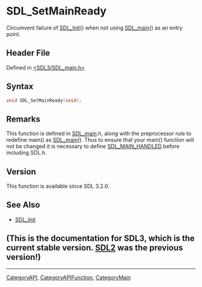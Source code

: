 # SDL_SetMainReady

Circumvent failure of [SDL_Init](SDL_Init)() when not using [SDL_main](SDL_main)() as an entry point.

## Header File

Defined in [<SDL3/SDL_main.h>](https://github.com/libsdl-org/SDL/blob/main/include/SDL3/SDL_main.h)

## Syntax

```c
void SDL_SetMainReady(void);
```

## Remarks

This function is defined in [SDL_main](SDL_main).h, along with the
preprocessor rule to redefine main() as [SDL_main](SDL_main)(). Thus to
ensure that your main() function will not be changed it is necessary to
define [SDL_MAIN_HANDLED](SDL_MAIN_HANDLED) before including SDL.h.

## Version

This function is available since SDL 3.2.0.

## See Also

- [SDL_Init](SDL_Init)


## (This is the documentation for SDL3, which is the current stable version. [SDL2](https://wiki.libsdl.org/SDL2/) was the previous version!)



----
[CategoryAPI](CategoryAPI), [CategoryAPIFunction](CategoryAPIFunction), [CategoryMain](CategoryMain)

